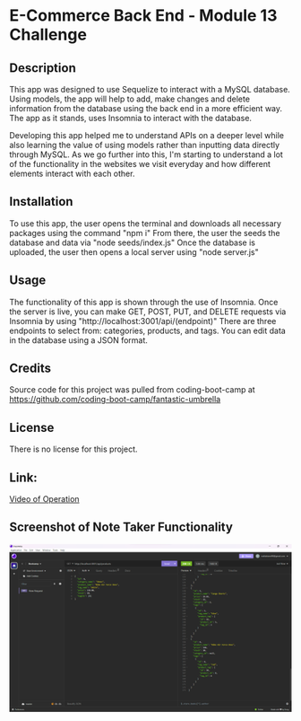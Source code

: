 # E-Commerce Back End - Module 13 Challenge
## Description

This app was designed to use Sequelize to interact with a MySQL database. Using models, the app will help to add, make changes
and delete information from the database using the back end in a more efficient way. The app as it stands, uses Insomnia to 
interact with the database.

Developing this app helped me to understand APIs on a deeper level while also learning the value of using models rather than
inputting data directly through MySQL. As we go further into this, I'm starting to understand a lot of the functionality in the
websites we visit everyday and how different elements interact with each other.

## Installation

To use this app, the user opens the terminal and downloads all necessary packages using the command "npm i" From there, the user
the seeds the database and data via "node seeds/index.js" Once the database is uploaded, the user then opens a local server
using "node server.js"

## Usage

The functionality of this app is shown through the use of Insomnia. Once the server is live, you can make GET, POST, PUT, and DELETE requests via Insomnia by using "http://localhost:3001/api/(endpoint)" There are three endpoints to select from: categories, products, and tags. You can edit data in the database using a JSON format.

## Credits

Source code for this project was pulled from coding-boot-camp at https://github.com/coding-boot-camp/fantastic-umbrella

## License

There is no license for this project.

## Link:

[Video of Operation](https://drive.google.com/file/d/1tlO6YPgHKnrTUvwTrAziEa9Q2c6Vc2Mx/view)

## Screenshot of Note Taker Functionality

![E-Commerce Backend Demo](./assets/bendss.png)
